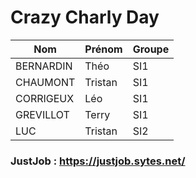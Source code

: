 # Crazy Charly Day
| Nom | Prénom | Groupe |
|----|----|----|
| BERNARDIN | Théo | SI1 |
| CHAUMONT | Tristan | SI1 |
| CORRIGEUX | Léo | SI1 |
| GREVILLOT | Terry | SI1 |
| LUC | Tristan | SI2 |

### JustJob : https://justjob.sytes.net/
